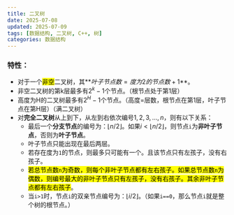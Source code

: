 ```yaml
---
title: 二叉树
date: 2025-07-08
updated: 2025-07-09
tags: [数据结构, 二叉树, C++, 树]
categories: 数据结构
---
```


### 特性：

- 对于一个<mark>非空</mark>二叉树，其**$叶子节点数=度为2的节点数+1$**。
- 非空二叉树的第k层最多有$2^k-1$个节点。（根节点处于第1层）
- 高度为H的二叉树最多有$2^H-1$个节点。（高度=层数，根节点在第1层，叶子节点在第H层）（满二叉树）
- 对**完全二叉树**从上到下，从左到右依次编号$1,2,3,...,n$，则有以下关系：
  - 最后一个**分支节点**的编号为：$\left\lfloor n/2 \right\rfloor$。如果$i<\left\lfloor n/2\right\rfloor$，则节点`i`为**非叶子节点**，否则为**叶子节点**。
  - 叶子节点只能出现在最后两层。
  - 若存在度为`1`的节点，则最多只可能有一个。且该节点只有左孩子，没有右孩子。
  - <mark>若总节点数`n`为奇数，则每个非叶子节点都有左右孩子。如果总节点数`n`为偶数，则编号最大的非叶子节点只有左孩子，没有右孩子。其余非叶子节点都有左右孩子</mark>。
  - 当`i>1`时，节点`i`的双亲节点编号为：$\left\lfloor i/2\right\rfloor$。（如果`i==0`，那么节点`i`就是整个树的根节点。）
